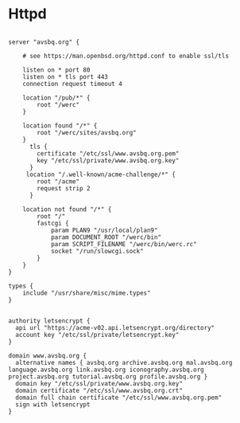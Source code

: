 # Httpd

<pre><code>
server "avsbq.org" {

	# see https://man.openbsd.org/httpd.conf to enable ssl/tls

	listen on * port 80
	listen on * tls port 443
	connection request timeout 4

	location "/pub/*" {
		root "/werc"
	}

	location found "/*" {
		root "/werc/sites/avsbq.org"
	}
	  tls {
	    certificate "/etc/ssl/www.avsbq.org.pem"
	    key "/etc/ssl/private/www.avsbq.org.key"
	  }
	 location "/.well-known/acme-challenge/*" {
	    root "/acme"
	    request strip 2
	  }

	location not found "/*" {
		root "/"
		fastcgi {
			param PLAN9 "/usr/local/plan9"
			param DOCUMENT_ROOT "/werc/bin"
			param SCRIPT_FILENAME "/werc/bin/werc.rc"
			socket "/run/slowcgi.sock"
		}
	}
}

types {
	include "/usr/share/misc/mime.types"
}
</code></pre>

<pre><code>
authority letsencrypt {
  api url "https://acme-v02.api.letsencrypt.org/directory"
  account key "/etc/ssl/private/letsencrypt.key"
}

domain www.avsbq.org {
  alternative names { avsbq.org archive.avsbq.org mal.avsbq.org language.avsbq.org link.avsbq.org iconography.avsbq.org project.avsbq.org tutorial.avsbq.org profile.avsbq.org }
  domain key "/etc/ssl/private/www.avsbq.org.key"
  domain certificate "/etc/ssl/www.avsbq.org.crt"
  domain full chain certificate "/etc/ssl/www.avsbq.org.pem"
  sign with letsencrypt
}
</code></pre>
